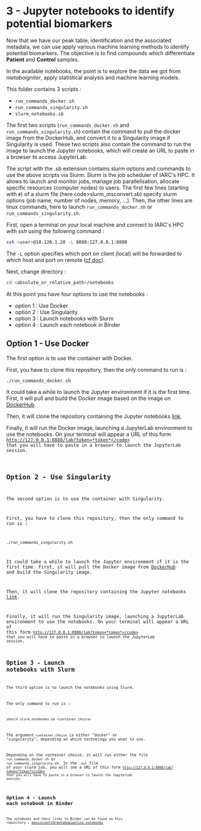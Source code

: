 # 3 - Jupyter notebooks to identify potential biomarkers


Now that we have our peak table, identification and the associated metadata, we can use apply various machine learning methods to identify potential biomarkers. The objective is to find compounds which differentiate __Patient__ and __Control__ samples.

In the available notebooks, the point is to explore the data we got from _metaboigniter_, apply statistical analysis and machine learning models.


This folder contains 3 scripts :
- <code>run_commands_docker.sh</code>
- <code>run_commands_singularity.sh</code>
- <code>slurm_notebooks.sb</code>

The first two scripts (<code>run_commands_docker.sh</code> and <code>run_commands_singularity.sh</code>) contain the command to pull the docker image from the DockerHub, and convert it to a Singularity image if Singularity is used. These two scripts also contain the command to run the image to launch the Jupyter notebooks, which will create an URL to paste in a browser to access JupyterLab.

The script with the _.sb_ extension contains slurm options and commands to use the above scripts via Slurm.
Slurm is the job scheduler of IARC's HPC. It allows to launch and monitor jobs, manage job parallelisation, allocate specific resources (computer nodes) to users. The first few lines (starting with <code>#</code>) of a slurm file (here code>slurm_msconvert.sb</code>) specify slurm options (job name, number of nodes, memory, ...). Then, the other lines are linux commands, here to launch <code>run_commands_docker.sh</code> or <code>run_commands_singularity.sh</code>.


First, open a terminal on your local machine and connect to IARC's HPC with _ssh_ using the following command :
```bash
ssh <user>@10.120.1.20 -L 8888:127.0.0.1:8888
```
The <code>-L</code> option specifies which port on client (local) will be forwarded to which host and port on remote ([cf doc](https://explainshell.com/explain?cmd=ssh+-L)).


Next, change directory :

```bash
cd <absolute_or_relative_path>/notebooks
```


At this point you have four options to use the notebooks :
- option 1 : Use Docker
- option 2 : Use Singularity
- option 3 : Launch notebooks with Slurm
- option 4 : Launch each notebook in Binder


## Option 1 - Use Docker

The first option is to use the container with Docker.

First, you have to clone this repository, then the only command to run is :

```bash
./run_commands_docker.sh
```

It could take a while to launch the Jupyter environment if it is the first time. First, it will pull and build the Docker image based on the image on [DockerHub](https://hub.docker.com/r/maxvin/data_science_img).

Then, it will clone the repository containing the Jupyter notebooks [link](https://github.com/maxvincent24/metabopipeline_notebooks).

Finally, it will run the Docker image, launching a JupyterLab environment to use the notebooks. On your terminal will appear a URL of this form <code>http://127.0.0.1:8888/lab?token=*token*</code> that you will have to paste in a browser to launch the JupyterLab session.



## Option 2 - Use Singularity

The second option is to use the container with Singularity.

First, you have to clone this repository, then the only command to run is :

```bash
./run_commands_singularity.sh
```

It could take a while to launch the Jupyter environment if it is the first time. First, it will pull the Docker image from [DockerHub](https://hub.docker.com/r/maxvin/data_science_img) and build the Singularity image.

Then, it will clone the repository containing the Jupyter notebooks [link](https://github.com/maxvincent24/metabopipeline_notebooks).

Finally, it will run the Singularity image, launching a JupyterLab environment to use the notebooks. On your terminal will appear a URL of this form <code>http://127.0.0.1:8888/lab?token=*token*</code> that you will have to paste in a browser to launch the JupyterLab session.





## Option 3 - Launch notebooks with Slurm

The third option is to launch the notebooks using Slurm.

The only command to run is :

```bash
sbatch slurm_notebooks.sb <container_choice>
```

The argument <code>container_choice</code> is either "docker" or "singularity", depending on which technology you wnat to use.

Depending on the container choice, it will run either the file <code>run_commands_docker.sh</code> or <code>run_commands_singularity.sh</code>. In the <code>.out</code> file of your slurm job, you will see a URL of this form <code>http://127.0.0.1:8888/lab?token=*token*</code> that you will have to paste in a browser to launch the JupyterLab session.






## Option 4 - Launch each notebook in Binder

The notebooks and their links to Binder can be found on this repository : [maxvincent24/metabopipeline_notebooks](https://github.com/maxvincent24/metabopipeline_notebooks)




